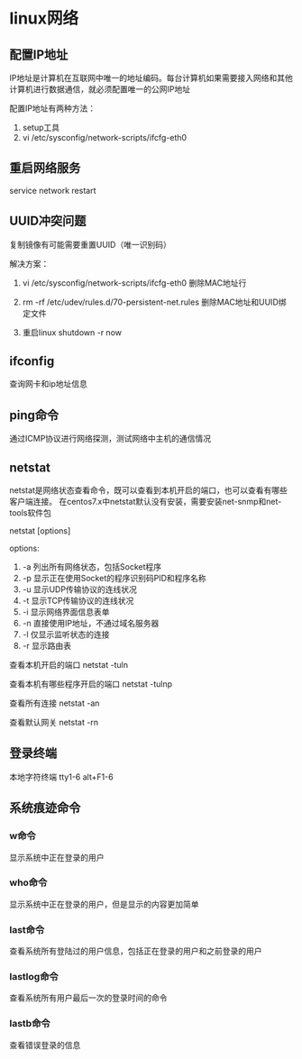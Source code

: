 # linux网络

## 配置IP地址

IP地址是计算机在互联网中唯一的地址编码。每台计算机如果需要接入网络和其他计算机进行数据通信，就必须配置唯一的公网IP地址

配置IP地址有两种方法：
1. setup工具
2. vi /etc/sysconfig/network-scripts/ifcfg-eth0

## 重启网络服务

service network restart

## UUID冲突问题         

复制镜像有可能需要重置UUID（唯一识别码）

解决方案：
1. vi /etc/sysconfig/network-scripts/ifcfg-eth0
删除MAC地址行

2. rm -rf /etc/udev/rules.d/70-persistent-net.rules
删除MAC地址和UUID绑定文件

3. 重启linux  shutdown -r now

## ifconfig

查询网卡和ip地址信息

## ping命令

通过ICMP协议进行网络探测，测试网络中主机的通信情况

## netstat

netstat是网络状态查看命令，既可以查看到本机开启的端口，也可以查看有哪些客户端连接。
在centos7.x中netstat默认没有安装，需要安装net-snmp和net-tools软件包

netstat [options]

options:
1. -a       列出所有网络状态，包括Socket程序
2. -p	      显示正在使用Socket的程序识别码PID和程序名称
3. -u	      显示UDP传输协议的连线状况
4. -t	      显示TCP传输协议的连线状况
5. -i       显示网络界面信息表单
6. -n	      直接使用IP地址，不通过域名服务器
7. -l       仅显示监听状态的连接
8. -r       显示路由表

查看本机开启的端口
netstat -tuln

查看本机有哪些程序开启的端口
netstat -tulnp

查看所有连接
netstat -an

查看默认网关
netstat -rn

## 登录终端

  本地字符终端            tty1-6          alt+F1-6

## 系统痕迹命令

### w命令

显示系统中正在登录的用户

### who命令

显示系统中正在登录的用户，但是显示的内容更加简单

### last命令

查看系统所有登陆过的用户信息，包括正在登录的用户和之前登录的用户

### lastlog命令

查看系统所有用户最后一次的登录时间的命令

### lastb命令

查看错误登录的信息